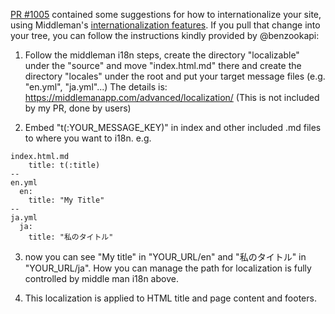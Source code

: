 [PR #1005](https://github.com/slatedocs/slate/pull/1005) contained some suggestions for how to internationalize your site, using Middleman's [internationalization features](https://middlemanapp.com/advanced/localization/). If you pull that change into your tree, you can follow the instructions kindly provided by @benzookapi:

1.  Follow the middleman i18n steps, create the directory "localizable" under the "source" and move "index.html.md" there and create the directory "locales" under the root and put your target message files (e.g. "en.yml", "ja.yml"...)  The details is:  https://middlemanapp.com/advanced/localization/
(This is not included by my PR, done by users)

2. Embed "t(:YOUR_MESSAGE_KEY)" in index and other included .md files to where you want to i18n.
    e.g.
```
index.html.md
    title: t(:title)
--
en.yml
  en:
    title: "My Title"
--
ja.yml
  ja:
    title: "私のタイトル"
```
3.  now you can see "My title" in "YOUR_URL/en" and "私のタイトル" in "YOUR_URL/ja". How you can manage the path for localization is fully controlled by middle man i18n above.

4. This localization is applied to HTML title and page content and footers. 